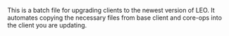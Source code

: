 This is a batch file for upgrading clients to the newest version of LEO. It automates copying the necessary files from base client and core-ops into the client you are updating.

